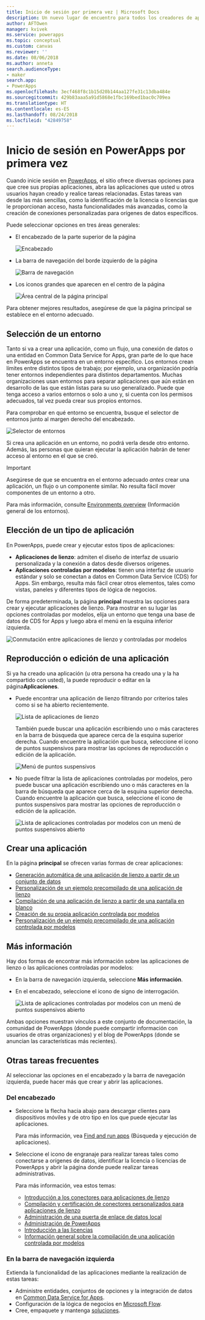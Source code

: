 ```yaml
---
title: Inicio de sesión por primera vez | Microsoft Docs
description: Un nuevo lugar de encuentro para todos los creadores de aplicaciones.
author: AFTOwen
manager: kvivek
ms.service: powerapps
ms.topic: conceptual
ms.custom: canvas
ms.reviewer: ''
ms.date: 08/06/2018
ms.author: anneta
search.audienceType:
- maker
search.app:
- PowerApps
ms.openlocfilehash: 3ecf468f8c1b15d20b144aa127fe31c13dba484e
ms.sourcegitcommit: 429b83aaa5a91d5868e1fbc169bed1bac0c709ea
ms.translationtype: HT
ms.contentlocale: es-ES
ms.lasthandoff: 08/24/2018
ms.locfileid: "42849758"
---
```

# <a name="sign-in-to-powerapps-for-the-first-time"></a>Inicio de sesión en PowerApps por primera vez

Cuando inicie sesión en [PowerApps](https://web.powerapps.com?utm_source=padocs&utm_medium=linkinadoc&utm_campaign=referralsfromdoc), el sitio ofrece diversas opciones para que cree sus propias aplicaciones, abra las aplicaciones que usted u otros usuarios hayan creado y realice tareas relacionadas. Estas tareas van desde las más sencillas, como la identificación de la licencia o licencias que le proporcionan acceso, hasta funcionalidades más avanzadas, como la creación de conexiones personalizadas para orígenes de datos específicos.

Puede seleccionar opciones en tres áreas generales:

- El encabezado de la parte superior de la página

    ![Encabezado](media/intro-maker-portal/header.png)

- La barra de navegación del borde izquierdo de la página

    ![Barra de navegación](media/intro-maker-portal/nav-bar.png)

- Los iconos grandes que aparecen en el centro de la página

    ![Área central de la página principal](media/intro-maker-portal/center-area.png)

Para obtener mejores resultados, asegúrese de que la página principal se establece en el entorno adecuado.

## <a name="choose-an-environment"></a>Selección de un entorno

Tanto si va a crear una aplicación, como un flujo, una conexión de datos o una entidad en Common Data Service for Apps, gran parte de lo que hace en PowerApps se encuentra en un entorno específico. Los entornos crean límites entre distintos tipos de trabajo; por ejemplo, una organización podría tener entornos independientes para distintos departamentos. Muchas organizaciones usan entornos para separar aplicaciones que aún están en desarrollo de las que están listas para su uso generalizado. Puede que tenga acceso a varios entornos o solo a uno y, si cuenta con los permisos adecuados, tal vez pueda crear sus propios entornos.

Para comprobar en qué entorno se encuentra, busque el selector de entornos junto al margen derecho del encabezado.

![Selector de entornos](media/intro-maker-portal/environment-switcher.png)

Si crea una aplicación en un entorno, no podrá verla desde otro entorno. Además, las personas que quieran ejecutar la aplicación habrán de tener acceso al entorno en el que se creó.

> [!IMPORTANT]
> Asegúrese de que se encuentra en el entorno adecuado *antes* crear una aplicación, un flujo o un componente similar. No resulta fácil mover componentes de un entorno a otro.

Para más información, consulte [Environments overview](../../administrator/environments-overview.md) (Información general de los entornos).

## <a name="choose-an-app-type"></a>Elección de un tipo de aplicación

En PowerApps, puede crear y ejecutar estos tipos de aplicaciones:

- **Aplicaciones de lienzo**: admiten el diseño de interfaz de usuario personalizada y la conexión a datos desde diversos orígenes.
- **Aplicaciones controladas por modelos**: tienen una interfaz de usuario estándar y solo se conectan a datos en Common Data Service (CDS) for Apps. Sin embargo, resulta más fácil crear otros elementos, tales como vistas, paneles y diferentes tipos de lógica de negocios.

De forma predeterminada, la página **principal** muestra las opciones para crear y ejecutar aplicaciones de lienzo. Para mostrar en su lugar las opciones controladas por modelos, elija un entorno que tenga una base de datos de CDS for Apps y luego abra el menú en la esquina inferior izquierda.

![Conmutación entre aplicaciones de lienzo y controladas por modelos](media/intro-maker-portal/mode-switcher.png)

## <a name="play-or-edit-an-app"></a>Reproducción o edición de una aplicación

Si ya ha creado una aplicación (u otra persona ha creado una y la ha compartido con usted), la puede reproducir o editar en la página**Aplicaciones**.

- Puede encontrar una aplicación de lienzo filtrando por criterios tales como si se ha abierto recientemente.

    ![Lista de aplicaciones de lienzo](media/intro-maker-portal/org-apps.png)

    También puede buscar una aplicación escribiendo uno o más caracteres en la barra de búsqueda que aparece cerca de la esquina superior derecha. Cuando encuentre la aplicación que busca, seleccione el icono de puntos suspensivos para mostrar las opciones de reproducción o edición de la aplicación.

    ![Menú de puntos suspensivos](media/intro-maker-portal/ellipsis-menu.png)

- No puede filtrar la lista de aplicaciones controladas por modelos, pero puede buscar una aplicación escribiendo uno o más caracteres en la barra de búsqueda que aparece cerca de la esquina superior derecha. Cuando encuentre la aplicación que busca, seleccione el icono de puntos suspensivos para mostrar las opciones de reproducción o edición de la aplicación.

    ![Lista de aplicaciones controladas por modelos con un menú de puntos suspensivos abierto](media/intro-maker-portal/model-driven-list.png)

## <a name="create-an-app"></a>Crear una aplicación

En la página **principal** se ofrecen varias formas de crear aplicaciones:

- [Generación automática de una aplicación de lienzo a partir de un conjunto de datos](data-platform-create-app.md)
- [Personalización de un ejemplo precompilado de una aplicación de lienzo](open-and-run-a-sample-app.md)
- [Compilación de una aplicación de lienzo a partir de una pantalla en blanco](data-platform-create-app-scratch.md)
- [Creación de su propia aplicación controlada por modelos](../model-driven-apps/overview-model-driven-samples.md)
- [Personalización de un ejemplo precompilado de una aplicación controlada por modelos](../model-driven-apps/build-first-model-driven-app.md)

## <a name="learn-more"></a>Más información

Hay dos formas de encontrar más información sobre las aplicaciones de lienzo o las aplicaciones controladas por modelos:

- En la barra de navegación izquierda, seleccione **Más información**.
- En el encabezado, seleccione el icono de signo de interrogación.

    ![Lista de aplicaciones controladas por modelos con un menú de puntos suspensivos abierto](media/intro-maker-portal/help-icon.png)

Ambas opciones muestran vínculos a este conjunto de documentación, la comunidad de PowerApps (donde puede compartir información con usuarios de otras organizaciones) y el blog de PowerApps (donde se anuncian las características más recientes).

## <a name="other-common-tasks"></a>Otras tareas frecuentes

Al seleccionar las opciones en el encabezado y la barra de navegación izquierda, puede hacer más que crear y abrir las aplicaciones.

### <a name="from-the-header"></a>Del encabezado

- Seleccione la flecha hacia abajo para descargar clientes para dispositivos móviles y de otro tipo en los que puede ejecutar las aplicaciones.

    Para más información, vea [Find and run apps](../../user/index.md) (Búsqueda y ejecución de aplicaciones).

- Seleccione el icono de engranaje para realizar tareas tales como conectarse a orígenes de datos, identificar la licencia o licencias de PowerApps y abrir la página donde puede realizar tareas administrativas.

    Para más información, vea estos temas:

  - [Introducción a los conectores para aplicaciones de lienzo](connections-list.md)
  - [Compilación y certificación de conectores personalizados para aplicaciones de lienzo](register-custom-api.md)
  - [Administración de una puerta de enlace de datos local](gateway-management.md)
  - [Administración de PowerApps](../../administrator/index.md)
  - [Introducción a las licencias](../../administrator/pricing-billing-skus.md)
  - [Información general sobre la compilación de una aplicación controlada por modelos](../model-driven-apps/model-driven-app-overview.md)

### <a name="from-the-left-navigation-bar"></a>En la barra de navegación izquierda

Extienda la funcionalidad de las aplicaciones mediante la realización de estas tareas:

- Administre entidades, conjuntos de opciones y la integración de datos en [Common Data Service for Apps](../common-data-service/data-platform-intro.md).
- Configuración de la lógica de negocios en [Microsoft Flow](https://docs.microsoft.com/flow/getting-started).
- Cree, empaquete y mantenga [soluciones](../../developer/common-data-service/introduction-solutions.md).
